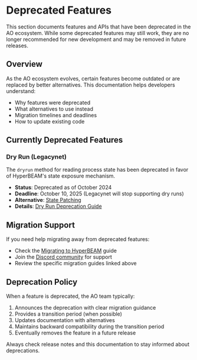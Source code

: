# Deprecated Features

This section documents features and APIs that have been deprecated in the AO ecosystem. While some deprecated features may still work, they are no longer recommended for new development and may be removed in future releases.

## Overview

As the AO ecosystem evolves, certain features become outdated or are replaced by better alternatives. This documentation helps developers understand:

- Why features were deprecated
- What alternatives to use instead
- Migration timelines and deadlines
- How to update existing code

## Currently Deprecated Features

### Dry Run (Legacynet)

The `dryrun` method for reading process state has been deprecated in favor of HyperBEAM's state exposure mechanism.

- **Status**: Deprecated as of October 2024
- **Deadline**: October 10, 2025 (Legacynet will stop supporting dry runs)
- **Alternative**: [State Patching](../../migrating-to-hyperbeam/state-exposure.md)
- **Details**: [Dry Run Deprecation Guide](./dry-run.md)

## Migration Support

If you need help migrating away from deprecated features:

- Check the [Migrating to HyperBEAM](../../migrating-to-hyperbeam/why-migrate.md) guide
- Join the [Discord community](https://discord.gg/qWgGxJKwNJ) for support
- Review the specific migration guides linked above

## Deprecation Policy

When a feature is deprecated, the AO team typically:

1. Announces the deprecation with clear migration guidance
2. Provides a transition period (when possible)
3. Updates documentation with alternatives
4. Maintains backward compatibility during the transition period
5. Eventually removes the feature in a future release

Always check release notes and this documentation to stay informed about deprecations.
